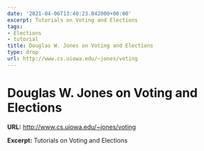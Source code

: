 ```yaml
---
date: '2021-04-06T13:40:23.042000+00:00'
excerpt: Tutorials on Voting and Elections
tags:
- Elections
- tutorial
title: Douglas W. Jones on Voting and Elections
type: drop
url: http://www.cs.uiowa.edu/~jones/voting
---
```


# Douglas W. Jones on Voting and Elections

**URL:** http://www.cs.uiowa.edu/~jones/voting

**Excerpt:** Tutorials on Voting and Elections
